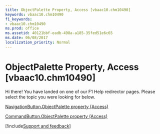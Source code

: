 ```yaml
---
title: ObjectPalette Property, Access [vbaac10.chm10490]
keywords: vbaac10.chm10490
f1_keywords:
- vbaac10.chm10490
ms.prod: office
ms.assetid: 40121bbf-eadb-498a-a185-35fed51e6c65
ms.date: 06/08/2017
localization_priority: Normal
---
```



# ObjectPalette Property, Access [vbaac10.chm10490]

Hi there! You have landed on one of our F1 Help redirector pages. Please select the topic you were looking for below.

[NavigationButton.ObjectPalette property (Access)](https://msdn.microsoft.com/library/10578730-717c-6c3c-d6d4-61a9bc765ca3%28Office.15%29.aspx)

[CommandButton.ObjectPalette property (Access)](https://msdn.microsoft.com/library/e4c8ea81-b39f-e580-9a68-c809c0deaf71%28Office.15%29.aspx)

[!include[Support and feedback](~/includes/feedback-boilerplate.md)]